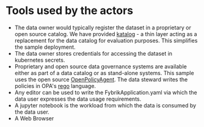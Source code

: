 # Tools used by the actors
- The data owner would typically register the dataset in a proprietary or open source catalog.  We have provided [katalog](../reference/katalog.md) - a thin layer acting as a replacement for the data catalog for evaluation purposes. This simplifies the sample deployment. 
- The data owner stores credentials for accessing the dataset in kubernetes secrets. 
- Proprietary and open source data governance systems are available either as part of a data catalog or as stand-alone systems.  This sample uses the open source [OpenPolicyAgent](https://www.openpolicyagent.org/).  The data steward writes the policies in OPA's [rego](https://www.openpolicyagent.org/docs/latest/policy-language/#what-is-rego) language. 
- Any editor can be used to write the FybrikApplication.yaml via which the data user expresses the data usage requirements. 
- A jupyter notebook is the workload from which the data is consumed by the data user.
- A Web Browser